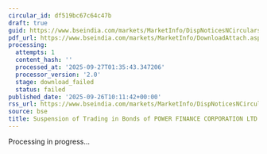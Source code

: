 ```yaml
---
circular_id: df519bc67c64c47b
draft: true
guid: https://www.bseindia.com/markets/MarketInfo/DispNoticesNCirculars.aspx?Noticeid={67BECC4A-0ECC-4515-B657-9DEFDC18957F}&noticeno=20250926-22&dt=09/26/2025&icount=22&totcount=76&flag=0
pdf_url: https://www.bseindia.com/markets/MarketInfo/DownloadAttach.aspx?id=20250926-22&attachedId=
processing:
  attempts: 1
  content_hash: ''
  processed_at: '2025-09-27T01:35:43.347206'
  processor_version: '2.0'
  stage: download_failed
  status: failed
published_date: '2025-09-26T10:11:42+00:00'
rss_url: https://www.bseindia.com/markets/MarketInfo/DispNoticesNCirculars.aspx?Noticeid={67BECC4A-0ECC-4515-B657-9DEFDC18957F}&noticeno=20250926-22&dt=09/26/2025&icount=22&totcount=76&flag=0
source: bse
title: Suspension of Trading in Bonds of POWER FINANCE CORPORATION LTD
---
```


Processing in progress...